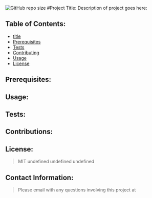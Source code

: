 
  ![GitHub repo size](https://img.shields.io/github/repo-size//)
  #Project Title: 
  Description of project goes here: 
  ## Table of Contents:
  - [title](#title)
  - [Prerequisites](#Prerequisites)
  - [Tests](#Tests)
  - [Contributing](#Contributing)
  - [Usage](#Usage) 
  - [License](#License)

  ## Prerequisites:
  >
  
  ## Usage:
  >

  ## Tests:
  >

  ## Contributions:
  >

  ## License:
  >MIT
  >undefined
  >undefined
  >undefined


  ## Contact Information:
  >Please email with any questions involving this project at 
